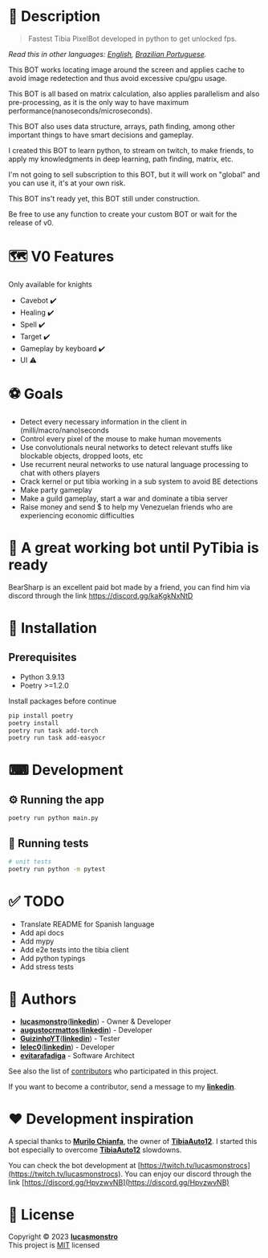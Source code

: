 # 📝 Description

> Fastest Tibia PixelBot developed in python to get unlocked fps.

_Read this in other languages: [English](README.md), [Brazilian Portuguese](README.pt-BR.md)._

This BOT works locating image around the screen and applies cache to avoid image redetection and thus avoid excessive cpu/gpu usage.

This BOT is all based on matrix calculation, also applies parallelism and also pre-processing, as it is the only way to have maximum performance(nanoseconds/microseconds).

This BOT also uses data structure, arrays, path finding, among other important things to have smart decisions and gameplay.

I created this BOT to learn python, to stream on twitch, to make friends, to apply my knowledgments in deep learning, path finding, matrix, etc.

I'm not going to sell subscription to this BOT, but it will work on "global" and you can use it, it's at your own risk.

This BOT ins't ready yet, this BOT still under construction.

Be free to use any function to create your custom BOT or wait for the release of v0.

# 🗺️ V0 Features

Only available for knights

- Cavebot :heavy_check_mark:
- Healing :heavy_check_mark:
- Spell :heavy_check_mark:
- Target :heavy_check_mark:
- Gameplay by keyboard :heavy_check_mark:
- UI :warning:

# ⚽ Goals

- Detect every necessary information in the client in (milli/macro/nano)seconds
- Control every pixel of the mouse to make human movements
- Use convolutionals neural networks to detect relevant stuffs like blockable objects, dropped loots, etc
- Use recurrent neural networks to use natural language processing to chat with others players
- Crack kernel or put tibia working in a sub system to avoid BE detections
- Make party gameplay
- Make a guild gameplay, start a war and dominate a tibia server
- Raise money and send $ to help my Venezuelan friends who are experiencing economic difficulties

# 🦾 A great working bot until PyTibia is ready

BearSharp is an excellent paid bot made by a friend, you can find him via discord through the link https://discord.gg/kaKgkNxNtD

# 🧰 Installation

## Prerequisites

- Python 3.9.13
- Poetry >=1.2.0

Install packages before continue

```bash
pip install poetry
poetry install
poetry run task add-torch
poetry run task add-easyocr
```

# ⌨ Development

## ⚙ Running the app

```bash
poetry run python main.py
```

## 🧪 Running tests

```bash
# unit tests
poetry run python -m pytest
```

# ✅ TODO

- Translate README for Spanish language
- Add api docs
- Add mypy
- Add e2e tests into the tibia client
- Add python typings
- Add stress tests

# 👷 Authors

- [**lucasmonstro**](http://github.com/lucasmonstro)([**linkedin**](https://www.linkedin.com/in/lucasmonstro/)) - Owner & Developer
- [**augustocrmattos**](http://github.com/augustocrmattos)([**linkedin**](https://www.linkedin.com/in/augustocrmattos/)) - Developer
- [**GuizinhoYT**](http://github.com/GuizinhoYT)([**linkedin**](https://www.linkedin.com/in/guilherme-gra%C3%A7a-3953231a2/)) - Tester
- [**lelec0**](https://github.com/lelec0)([**linkedin**](https://www.linkedin.com/in/max-miranda/)) - Developer
- [**evitarafadiga**](http://github.com/evitarafadiga) - Software Architect

See also the list of [contributors](../../graphs/contributors) who participated
in this project.

If you want to become a contributor, send a message to my [**linkedin**](https://www.linkedin.com/in/lucasmonstro/).

# ❤️ Development inspiration

A special thanks to [**Murilo Chianfa**](https://github.com/MuriloChianfa), the owner of [**TibiaAuto12**](https://github.com/MuriloChianfa/TibiaAuto12). I started this bot especially to overcome [**TibiaAuto12**](https://github.com/MuriloChianfa/TibiaAuto12) slowdowns.

You can check the bot development at [https://twitch.tv/lucasmonstrocs](https://twitch.tv/lucasmonstrocs).
You can enjoy our discord through the link [https://discord.gg/HpvzwvNB](https://discord.gg/HpvzwvNB)

# 📝 License

Copyright © 2023 [**lucasmonstro**](https://github.com/lucasmonstro)  
This project is [MIT](https://opensource.org/licenses/MIT) licensed
